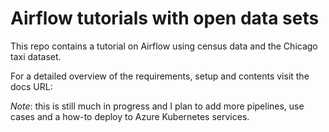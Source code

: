 # Airflow tutorials with open data sets

This repo contains a tutorial on Airflow using census data and the Chicago taxi dataset. 

For a detailed overview of the requirements, setup and contents visit the docs URL:


_Note_: this is still much in progress and I plan to add more pipelines, use cases and a how-to deploy to Azure Kubernetes services.

